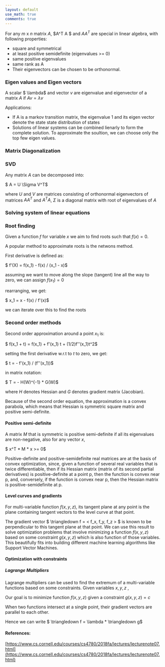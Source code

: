 ```yaml
---
layout: default
use_math: true
comments: true
---
```


For any $m$ x $n$ matrix $A$, $A^T A $ and $A A^T$ are special in linear algebra, with following properties:

- square and symmetrical
- at least positive semidefinite (eigenvalues >= 0)
- same positive eigenvalues
- same rank as A
- Their eigenvectors can be chosen to be orthonormal. 

### Eigen values and Eigen vectors

A scalar $ \lambda$ and vector $v$ are eigenvalue and eigenvector of a matrix $A$ if $Av = \lambda v$

Applications:
- If A is a markov transition matrix, the eigenvalue 1 and its eigen vector denote the state state distribution of states
- Solutions of linear systems can be combined lienarly to form the complete solution. To approximate the soultion, we can choose only the top few eigen values.

### Matrix Diagonalization

### SVD

Any matrix $A$ can be decomposed into:

$ A = U \Sigma V^T$

where $U$ and $V$ are matrices consisting of orthonormal eigenvectors of matrices $A A^T$ and $A^T A$, $\Sigma$ is a diagonal matrix with root of eigenvalues of $A$

### Solving system of linear equations


### Root finding

Given a function $f$ for variable $x$ we aim to find roots such that $f(x) = 0$.

A popular method to approximate roots is the netwons method.

First derivative is defined as:

$ f'(X) = f(x_1) - f(x) / (x_1 - x)$

assuming we want to move along the slope (tangent) line all the way to zero, we can assign $f(x_1) = 0$

rearranging, we get:

$ x_1 = x - f(x) / f'(x)$

we can iterate over this to find the roots


### Second order methods

Second order approximation around a point $x_1$ is:

$ f(x_1 + t) = f(x_1) + f'(x_1) t + (1/2)f''(x_1)t^2$

setting the first derivative w.r.t to $t$ to zero, we get:

$ t = - f'(x_1) / (f''(x_1))$

in matrix notation:

$ T = - H(W)^{-1} \* G(W)$

where $H$ denotes Hessian and $G$ denotes gradient matrix (Jacobian).

Because of the second order equation, the approximation is a convex parabola, which means that Hessian is symmetric square matrix and positive semi-definite.



#### Positive semi-definite

A matrix $M$ that is symmetric is positive semi-definite if all its eigenvalues are non-negative, also for any vector $x$,

$ x^T \* M \* x >= 0$

Positive-definite and positive-semidefinite real matrices are at the basis of convex optimization, since, given a function of several real variables that is twice differentiable, then if its Hessian matrix (matrix of its second partial derivatives) is positive-definite at a point p, then the function is convex near p, and, conversely, if the function is convex near p, then the Hessian matrix is positive-semidefinite at p.

#### Level curves and gradients

For multi-variable function $f(x,y,z)$, its tangent plane at any point is the plane containing tangent vectors to the level curve at that point.

The gradient vector $ \triangledown f =  < f_x, f_y, f_z > $ is known to be perpendicular to this tangent plane at that point. We can use this result to solve optimization problems that involve minimizing a function $f(x,y,z)$ based on some constraint $g(x,y,z)$ which is also function of those variables. This beautifully fits into building different machine learning algorithms like Support Vector Machines.

#### Optimization with constraints

##### Lagrange Multipliers

Lagrange multipliers can be used to find the extremum of a multi-variable functions based on some constraints.
Given variables $x, y, z$ ,

Our goal is to minimize function $f(x,y,z)$ given a constraint $g(x,y,z) = c$

When two functions intersect at a single point, their gradient vectors are parallel to each other.

Hence we can write $ \triangledown f = \lambda *  \triangledown g$


#### References:

[https://www.cs.cornell.edu/courses/cs4780/2018fa/lectures/lecturenote07.html](https://www.cs.cornell.edu/courses/cs4780/2018fa/lectures/lecturenote07.html)
